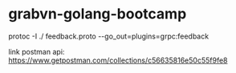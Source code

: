 # grabvn-golang-bootcamp

protoc -I ./ feedback.proto --go_out=plugins=grpc:feedback

link postman api: https://www.getpostman.com/collections/c56635816e50c55f9fe8